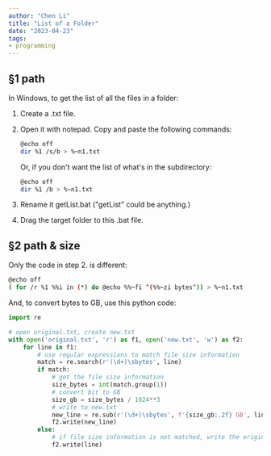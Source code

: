 ```yaml
---
author: "Chen Li"
title: "List of a Folder"
date: "2023-04-23"
tags: 
- programming
---
```


## §1 path

In Windows, to get the list of all the files in a folder:

1. Create a .txt file.
2. Open it with notepad. Copy and paste the following commands:

    ```bash
    @echo off
    dir %1 /s/b > %~n1.txt
    ```

    Or, if you don't want the list of what's in the subdirectory:

    ```bash
    @echo off
    dir %1 /b > %~n1.txt
    ```

3. Rename it getList.bat ("getList" could be anything.)
4. Drag the target folder to this .bat file.

## §2 path & size

Only the code in step 2. is different:

```bash
@echo off
( for /r %1 %%i in (*) do @echo %%~fi ^(%%~zi bytes^)) > %~n1.txt
```

And, to convert bytes to GB, use this python code:

```python
import re

# open original.txt, create new.txt
with open('original.txt', 'r') as f1, open('new.txt', 'w') as f2:
    for line in f1:
        # use regular expressions to match file size information
        match = re.search(r'(\d+)\sbytes', line)
        if match:
            # get the file size information
            size_bytes = int(match.group(1))
            # convert bit to GB
            size_gb = size_bytes / 1024**3
            # write to new.txt
            new_line = re.sub(r'(\d+)\sbytes', f'{size_gb:.2f} GB', line)
            f2.write(new_line)
        else:
            # if file size information is not matched, write the original line
            f2.write(line)
```